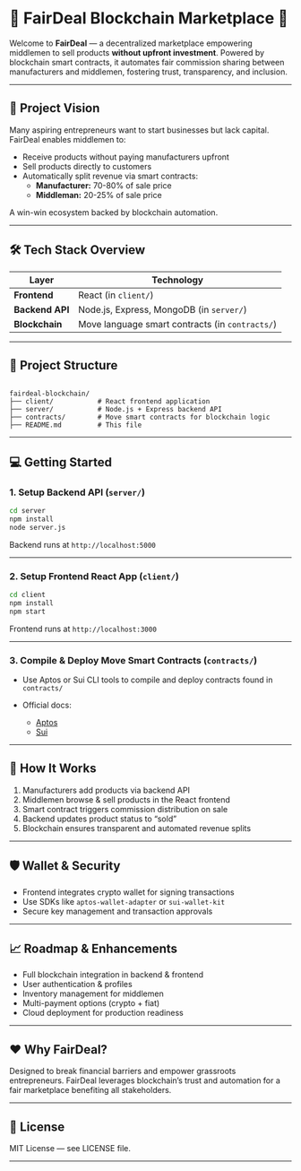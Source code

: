 # 🌟 FairDeal Blockchain Marketplace 🌟

Welcome to **FairDeal** — a decentralized marketplace empowering middlemen to sell products **without upfront investment**. Powered by blockchain smart contracts, it automates fair commission sharing between manufacturers and middlemen, fostering trust, transparency, and inclusion.

---

## 🚀 Project Vision

Many aspiring entrepreneurs want to start businesses but lack capital.  
FairDeal enables middlemen to:

- Receive products without paying manufacturers upfront  
- Sell products directly to customers  
- Automatically split revenue via smart contracts:  
  - **Manufacturer:** 70-80% of sale price  
  - **Middleman:** 20-25% of sale price  

A win-win ecosystem backed by blockchain automation.

---

## 🛠️ Tech Stack Overview

| Layer             | Technology                     |
| ----------------- | ----------------------------- |
| **Frontend**      | React (in `client/`)           |
| **Backend API**   | Node.js, Express, MongoDB (in `server/`) |
| **Blockchain**    | Move language smart contracts (in `contracts/`) |

---

## 📁 Project Structure

```

fairdeal-blockchain/
├── client/           # React frontend application
├── server/           # Node.js + Express backend API
├── contracts/        # Move smart contracts for blockchain logic
├── README.md         # This file

````

---

## 💻 Getting Started

### 1. Setup Backend API (`server/`)

```bash
cd server
npm install
node server.js
````

Backend runs at `http://localhost:5000`

---

### 2. Setup Frontend React App (`client/`)

```bash
cd client
npm install
npm start
```

Frontend runs at `http://localhost:3000`

---

### 3. Compile & Deploy Move Smart Contracts (`contracts/`)

* Use Aptos or Sui CLI tools to compile and deploy contracts found in `contracts/`
* Official docs:

  * [Aptos](https://aptos.dev/)
  * [Sui](https://docs.sui.io/)

---

## 🔗 How It Works

1. Manufacturers add products via backend API
2. Middlemen browse & sell products in the React frontend
3. Smart contract triggers commission distribution on sale
4. Backend updates product status to “sold”
5. Blockchain ensures transparent and automated revenue splits

---

## 🛡️ Wallet & Security

* Frontend integrates crypto wallet for signing transactions
* Use SDKs like `aptos-wallet-adapter` or `sui-wallet-kit`
* Secure key management and transaction approvals

---

## 📈 Roadmap & Enhancements

* Full blockchain integration in backend & frontend
* User authentication & profiles
* Inventory management for middlemen
* Multi-payment options (crypto + fiat)
* Cloud deployment for production readiness

---

## ❤️ Why FairDeal?

Designed to break financial barriers and empower grassroots entrepreneurs.
FairDeal leverages blockchain’s trust and automation for a fair marketplace benefiting all stakeholders.

---

## 📄 License

MIT License — see LICENSE file.

---

